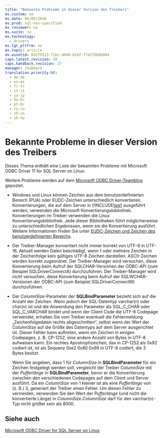 ```yaml
---
title: "Bekannte Probleme in dieser Version des Treibers"
ms.custom: na
ms.date: 06/09/2016
ms.prod: sql-non-specified
ms.reviewer: na
ms.suite: na
ms.technology: 
  - drivers
ms.tgt_pltfrm: na
ms.topic: article
ms.assetid: 6a175513-f1bc-4040-b14f-774276bdb884
caps.latest.revision: 28
caps.handback.revision: 27
manager: jhubbard
translation.priority.ht: 
  - de-de
  - es-es
  - fr-fr
  - it-it
  - ja-jp
  - ko-kr
  - pt-br
  - ru-ru
  - zh-cn
  - zh-tw
---
```

# Bekannte Probleme in dieser Version des Treibers
Dieses Thema enthält eine Liste der bekannten Probleme mit Microsoft ODBC Driver 11 for SQL Server on Linux.  
  
Weitere Probleme werden auf dem [Microsoft ODBC Driver\-Teamblog](http://blogs.msdn.com/b/sqlnativeclient/) gepostet.  
  
-   Windows und Linux können Zeichen aus dem benutzerdefinierten Bereich \(PUA\) oder EUDC\-Zeichen unterschiedlich konvertieren. Konvertierungen, die auf dem Server in [!INCLUDE[tsql](../content/includes/tsql_md.md)] ausgeführt werden, verwenden die Microsoft Konvertierungsbibliothek. Konvertierungen im Treiber verwenden die Linux Konvertierungsbibliothek. Jede dieser Bibliotheken führt möglicherweise zu unterschiedlichen Ergebnissen, wenn sie die Konvertierung ausführt. Weitere Informationen finden Sie unter [EUDC\-Zeichen und Zeichen des benutzerdefinierten Bereichs](http://msdn.microsoft.com/library/dd317802.aspx).  
  
-   Der Treiber\-Manager konvertiert nicht immer korrekt von UTF\-8 in UTF\-16. Aktuell werden Daten beschädigt, wenn 1 oder mehrere Zeichen in der Zeichenfolge kein gültiges UTF\-8 Zeichen darstellen. ASCII\-Zeichen werden korrekt zugeordnet. Der Treiber\-Manager wird versuchen, diese Konvertierung beim Aufruf der SQLCHAR\-Versionen der ODBC\-API \(zum Beispiel SQLDriverConnectA\) durchzuführen. Der Treiber\-Manager wird nicht versuchen, diese Konvertierung beim Aufruf der SQLWCHAR\-Versionen der ODBC\-API \(zum Beispiel SQLDriverConnectW\) durchzuführen.  
  
-   Der *ColumnSize*\-Parameter der **SQLBindParameter** bezieht sich auf die Anzahl der Zeichen. Wenn jedoch der SQL\-Datentyp varchar\(n\) oder char\(n\) ist und die Anwendung den Parameter als SQL\_C\_CHAR oder SQL\_C\_VARCHAR bindet und wenn der Client Code die UTF\-8 Codepage verwendet, erhalten Sie vom Treiber eventuell die Fehlermeldung „Zeichenfolgedaten rechts abgeschnitten“, selbst wenn der Wert der *ColumnSize* auf die Größe des Datentyps auf dem Server ausgerichtet ist. Dieser Fehler kann auftreten, wenn ein Zeichen in einigen Codepages, z. B. CP\-1252, eine andere Anzahl von Bytes in UTF\-8 aufweisen kann. Ein rechtes Apostrophzeichen, das in CP\-1252 als 0x92 codiert ist, ist als Sequenz 0xe2 0x80 0x99 in UTF\-8 codiert, die 3 Bytes besitzt.  
  
    Wenn Sie angeben, dass 1 für *ColumnSize* in **SQLBindParameter** für ein Zeichen festgelegt werden soll, vergleicht der Treiber *ColumnSize* mit der *Pufferlänge* in **SQLBindParameter**, bevor er die Konvertierung zwischen den verschiedenen Codepages auf dem Client und Server ausführt. Da ein *ColumnSize* von 1 kleiner ist als eine *Pufferlänge* von \(z. B.\) 3, generiert der Treiber einen Fehler. Um diesen Fehler zu vermeiden, verwenden Sie den Wert der *Pufferlänge* \(und nicht die konvertierte Länge\) in *ColumnSize*.*ColumnSize* darf für den varchar\(n\)\-Typ nicht größer sein als 8000.  
  
## Siehe auch  
[Microsoft ODBC Driver for SQL Server on Linux](../content/Microsoft-ODBC-Driver-for-SQL-Server-on-Linux.md)  
  
